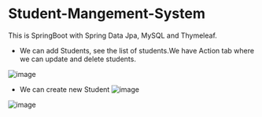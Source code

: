 # Student-Mangement-System

This is SpringBoot with Spring Data Jpa, MySQL and Thymeleaf.


* We can add Students, see the list of students.We have Action tab where we can update and delete students.

![image](https://user-images.githubusercontent.com/66901391/124233199-3a6bf980-db30-11eb-83e2-27eb25b1a405.png)


* We can create new Student
![image](https://user-images.githubusercontent.com/66901391/124233674-b36b5100-db30-11eb-98bf-acab3edcaae8.png)

![image](https://user-images.githubusercontent.com/66901391/124235002-5f616c00-db32-11eb-9e82-5980a64435d4.png)
